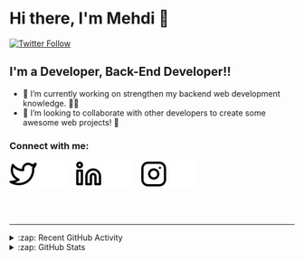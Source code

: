 # Hi there, I'm Mehdi 👋 

[![Twitter Follow](https://img.shields.io/twitter/follow/nwilasted?color=1DA1F2&logo=twitter&style=for-the-badge)](https://twitter.com/intent/follow?original_referer=https%3A%2F%2Fgithub.com%2Fmhdirajabi&screen_name=nwilasted)

## I'm a Developer, Back-End Developer!!

- 🌱 I’m currently working on strengthen my backend web development knowledge. :man_technologist:
- 👯 I’m looking to collaborate with other developers to create some awesome web projects! :thought_balloon:

### Connect with me:

[![website](./img/twitter-light.svg)](https://twitter.com/nwilasted#gh-light-mode-only)
[![website](./img/twitter-dark.svg)](https://twitter.com/nwilasted#gh-dark-mode-only)
&nbsp;&nbsp;
[![website](./img/linkedin-light.svg)](https://linkedin.com/in/mhdirajabi#gh-light-mode-only)
[![website](./img/linkedin-dark.svg)](https://linkedin.com/in/mhdirajabi#gh-dark-mode-only)
&nbsp;&nbsp;
[![website](./img/instagram-light.svg)](https://instagram.com/mhdirjb#gh-light-mode-only)
[![website](./img/instagram-dark.svg)](https://instagram.com/mhdirjb#gh-dark-mode-only)

<!-- ### Languages and Tools: -->

<br />
<br />

---

<details>
  <summary>:zap: Recent GitHub Activity</summary>

<!--START_SECTION:activity-->

<!--END_SECTION:activity-->

</details>

<details>
  <summary>:zap: GitHub Stats</summary>

  <img align="left" alt="mhdirajabi's GitHub Stats" src="https://github-readme-stats-beta-vert.vercel.app/api?username=mhdirajabi&show_icons=true&hide_border=false&title_color=ff652f&icon_color=FFE400&bg_color=09131B&text_color=ffffff&border_color=0c1a25" />

</details>

[twitter]: https://twitter.com/nwilasted
[instagram]: https://instagram.com/mhdirjb
[linkedin]: https://linkedin.com/in/mhdirajabi